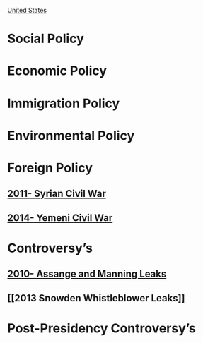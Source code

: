 [United States](../United%20States)
# Social Policy

# Economic Policy

# Immigration Policy

# Environmental Policy

# Foreign Policy
## [2011- Syrian Civil War](../../Syria/2011-%20Syrian%20Civil%20War)  
## [2014- Yemeni Civil War](../../Yemen/2014-%20Yemeni%20Civil%20War)  
# Controversy’s
## [2010- Assange and Manning Leaks](2010-%20Assange%20and%20Manning%20Leaks)
## [[2013 Snowden Whistleblower Leaks]]
# Post-Presidency Controversy’s
